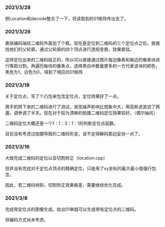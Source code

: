 ### 2021/3/28

把Location和decode整合了一下，将读取到的01矩阵传出去了。

### 2021/3/26

裹挟编码端给二维码外面加了个框。现在是定位到二维码的三个定位点之后，直接找他们的父轮廓，通过父轮廓的四个顶点进行透视变换，效果极佳。

这样定位出来的二维码挺正的，所以可以直接通过图片每边像素和每边的像素块进行等距分割。再遍历每块的像素点，选择黑白中数量更多的一方代表该块的颜色，黑色为1，白色为0，得到了相应的01矩阵



### 2021/3/18

关于定位点，写了个凸包来包含定位点，定位效果好了一点。

用手机照下来的二维码进行了测试，发现噪声影响比想象中大，用高斯滤波滤了两遍，调参调了半天。现在对于较为清晰的拍摄二维码定位效果较好。（偶尔抽风）

二维码定位大概还差一个1：1：3：1：1的判断定位点函数。

目前没有考虑过拍摄导致的二维码形变，说不定得解码那边妥协一点了。



### 2021/3/16

大致完成二维码的定位以及切割矫正（location.cpp）

但并没有完成对于定位点顶点的精确定位，只是用了xy坐标的最大最小值强行包含。

因此，若二维码倾斜，切割矫正效果极差，需要继续优化完成。



### 2021/3/8

完成带定位点的图像生成。给出01串就可以生成带有定位点的二维码。

但编码方式尚未考虑。
